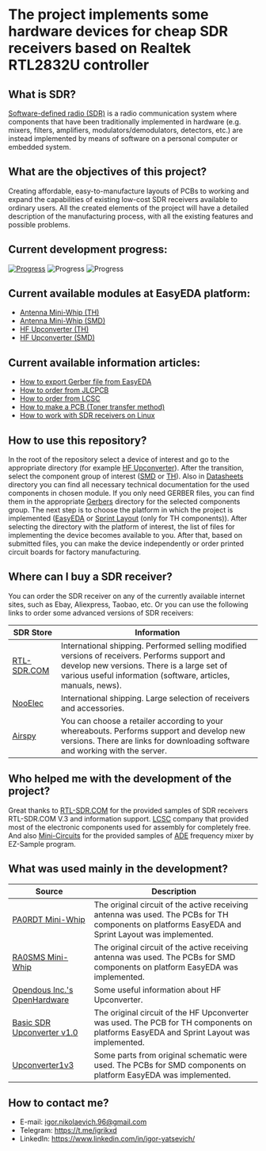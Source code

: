 # The project implements some hardware devices for cheap SDR receivers based on Realtek RTL2832U controller 

## What is SDR?
[Software-defined radio (SDR)] is a radio communication system where components that have been traditionally implemented in hardware (e.g. mixers, filters, amplifiers, modulators/demodulators, detectors, etc.) are instead implemented by means of software on a personal computer or embedded system.  

## What are the objectives of this project?
Creating affordable, easy-to-manufacture layouts of PCBs to working and expand the capabilities of existing low-cost SDR receivers available to ordinary users. All the created elements of the project will have a detailed description of the manufacturing process, with all the existing features and possible problems.

## Current development progress:
[![Progress](http://progressed.io/bar/100?title=PCBs)](https://easyeda.com/IgrikXD) ![Progress](http://progressed.io/bar/94?title=Documentation%20) ![Progress](http://progressed.io/bar/20?title=Testing)

## Current available modules at EasyEDA platform:
- [Antenna Mini-Whip (TH)]
- [Antenna Mini-Whip (SMD)]
- [HF Upconverter (TH)]
- [HF Upconverter (SMD)]

## Current available information articles:
- [How to export Gerber file from EasyEDA]
- [How to order from JLCPCB]
- [How to order from LCSC]
- [How to make a PCB (Toner transfer method)]
- [How to work with SDR receivers on Linux]

## How to use this repository?
In the root of the repository select a device of interest and go to the appropriate directory (for example [HF Upconverter](./HF%20Upconverter)). After the transition, select the component group of interest ([SMD](./HF%20Upconverter/SMD) or [TH](./HF%20Upconverter/TH)). Also in [Datasheets](./HF%20Upconverter/SMD/Datasheets) directory you can find all necessary technical documentation for the used components in chosen module. If you only need GERBER files, you can find them in the appropriate [Gerbers](./HF%20Upconverter/SMD/Gerbers) directory for the selected components group. The next step is to choose the platform in which the project is implemented ([EasyEDA](./HF%20Upconverter/SMD/EasyEDA) or [Sprint Layout](./HF%20Upconverter/TH/Sprint%20Layout) (only for TH components)). After selecting the directory with the platform of interest, the list of files for implementing the device becomes available to you. After that, based on submitted files, you can make the device independently or order printed circuit boards for factory manufacturing.

## Where can I buy a SDR receiver?
You can order the SDR receiver on any of the currently available internet sites, such as Ebay, Aliexpress, Taobao, etc. Or you can use the following links to order some advanced versions of SDR receivers:

| SDR Store | Information |
| ----- | ----- |
| [RTL-SDR.COM] | International shipping. Performed selling modified versions of receivers. Performs support and develop new versions. There is a large set of various useful information (software, articles, manuals, news). |
| [NooElec] | International shipping. Large selection of receivers and accessories. |
| [Airspy] | You can choose a retailer according to your whereabouts. Performs support and develop new versions. There are links for downloading software and working with the server. |

## Who helped me with the development of the project?
Great thanks to [RTL-SDR.COM] for the provided samples of SDR receivers RTL-SDR.COM V.3 and information support. [LCSC] company that provided most of the electronic components used for assembly for completely free. And also [Mini-Circuits] for the provided samples of [ADE] frequency mixer by EZ-Sample program.

## What was used mainly in the development?
| Source | Description |
| ------ | ------ |
| [PA0RDT Mini-Whip] | The original circuit of the active receiving antenna was used. The PCBs for TH components on platforms EasyEDA and Sprint Layout was implemented. |
| [RA0SMS Mini-Whip] | The original circuit of the active receiving antenna was used. The PCBs for SMD components on platform EasyEDA was implemented. |
| [Opendous Inc.'s OpenHardware] | Some useful information about HF Upconverter. |
| [Basic SDR Upconverter v1.0] | The original circuit of the HF Upconverter was used. The PCB for TH components on platforms EasyEDA and Sprint Layout was implemented. |
| [Upconverter1v3] | Some parts from original schematic were used. The PCBs for SMD components on platform EasyEDA was implemented. |

## How to contact me?
- E-mail: igor.nikolaevich.96@gmail.com
- Telegram: https://t.me/igrikxd
- LinkedIn: https://www.linkedin.com/in/igor-yatsevich/

[Software-defined radio (SDR)]: <https://en.wikipedia.org/wiki/Software-defined_radio>
[RTL-SDR.COM]: <https://www.rtl-sdr.com/buy-rtl-sdr-dvb-t-dongles/>
[NooElec]: <http://www.nooelec.com/store/sdr.html>
[Airspy]: <https://airspy.com/purchase/>
[LCSC]: <https://lcsc.com/>
[Mini-Circuits]: <https://ww2.minicircuits.com/homepage/homepage.html>
[ADE]: <https://www.minicircuits.com/WebStore/dashboard.html?model=ADE-1%2B>
[PA0RDT Mini-Whip]: <http://dl1dbc.net/SAQ/miniwhip.html>
[RA0SMS Mini-Whip]: <http://www.ra0sms.ru/p/the-active-antenna-mini-whip-10-khz-30.html>
[Opendous Inc.'s OpenHardware]: <https://github.com/ha7ilm/opendous/wiki>
[Basic SDR Upconverter v1.0]: <http://home.scarlet.be/on1bes/sdr_up_conv_v1.0_ade1_125_en.html>
[Upconverter1v3]: <https://github.com/opendous/Upconverter1v3>
[Antenna Mini-Whip (TH)]: <https://easyeda.com/igor.nikolaevich.96/Antenna_Mini_Whip-d8935f151d3a4221a9a3aacae3acdb65>
[Antenna Mini-Whip (SMD)]: <https://easyeda.com/IgrikXD/Antenna_Mini_Whip_SMD-74e9e6740b814f6c901a811855125754>
[HF Upconverter (TH)]: <https://easyeda.com/IgrikXD/HF_Upconverter_ADE_series_mixers-b319a09d843a495baa5be52cb93d76d8>
[HF Upconverter (SMD)]: <https://easyeda.com/IgrikXD/HF_Upconverter_SMD-3cfb364d4cd2413abd3e60c4312f322d>
[How to export Gerber file from EasyEDA]: <./Useful%20info/How%20to%20export%20Gerber%20file%20from%20EasyEDA.md>
[How to order from JLCPCB]: <./Useful%20info/How%20to%20order%20from%20JLCPCB.md>
[How to order from LCSC]: <./Useful%20info/How%20to%20order%20from%20LCSC.md>
[How to make a PCB (Toner transfer method)]: <./Useful%20info/How%20to%20make%20a%20PCB%20(Toner%20transfer%20method).md>
[How to work with SDR receivers on Linux]: <./Useful%20info/How%20to%20work%20with%20SDR%20receivers%20on%20Linux.md>